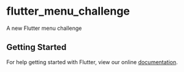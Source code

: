# flutter_menu_challenge

A new Flutter menu challenge

## Getting Started

For help getting started with Flutter, view our online
[documentation](https://flutter.io/).
